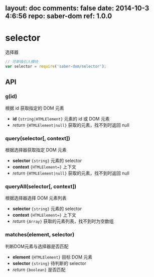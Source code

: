 layout: doc
comments: false
date: 2014-10-3 4:6:56
repo: saber-dom
ref: 1.0.0
---

# selector

选择器

```js
// 可单独引入模块
var selector = require('saber-dom/selector');
```

## API

### g(id)

根据 id 获取指定的 DOM 元素

* **id** `{string|HTMLElement}` 元素的 id 或 DOM 元素
* _return_ `{HTMLElement|null}` 获取的元素，找不到时返回 null

### query(selector[, context])

根据选择器获取指定 DOM 元素

* **selector** `{string}` 元素的 selector
* **context** `{HTMLElement=}` 上下文
* _return_ `{HTMLElement|null}` 获取的元素，找不到时返回 null

### queryAll(selector[, context])

根据选择器选择 DOM 元素列表

* **selector** `{string}` 元素的 selector
* **context** `{HTMLElement=}` 上下文
* _return_ `{Array}` 获取的元素列表，找不到时为空数组

### matches(element, selector)

判断DOM元素与选择器是否匹配

* **element** `{HTMLElement}` 目标 DOM 元素
* **selector** `{string}` 待判断的 selector
* _return_ `{boolean}` 是否匹配
